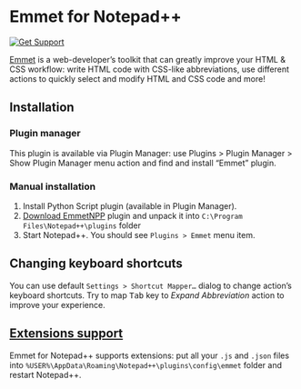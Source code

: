 # Emmet for Notepad++

[![Get Support](http://codersclan.net/graphics/getSupport_github4.png)](http://codersclan.net/support/step1.php?repo_id=4)

[Emmet](http://emmet.io) is a web-developer’s toolkit that can greatly improve your HTML & CSS workflow: write HTML code with CSS-like abbreviations, use different actions to quickly select and modify HTML and CSS code and more!

## Installation

### Plugin manager

This plugin is available via Plugin Manager: use Plugins > Plugin Manager > Show Plugin Manager menu action and find and install “Emmet” plugin.

### Manual installation

1. Install Python Script plugin (available in Plugin Manager).
2. [Download EmmetNPP](http://download.emmet.io/npp/emmet-npp.zip) plugin and unpack it into `C:\Program Files\Notepad++\plugins` folder
3. Start Notepad++. You should see `Plugins > Emmet` menu item.

## Changing keyboard shortcuts

You can use default `Settings > Shortcut Mapper…` dialog to change action’s keyboard shortcuts. Try to map <kbd>Tab</kbd> key to _Expand Abbreviation_ action to improve your experience.

## [Extensions support](http://docs.emmet.io/customization/)

Emmet for Notepad++ supports extensions: put all your `.js` and `.json` files into `%USER%\AppData\Roaming\Notepad++\plugins\config\emmet` folder and restart Notepad++.
